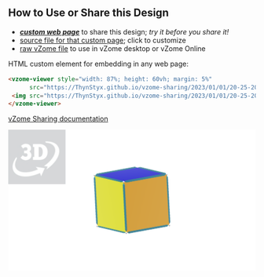 
## How to Use or Share this Design

 - [***custom web page***][post] to share this design; *try it before you share it!*
 - [source file for that custom page][source]; click to customize
 - [raw vZome file][raw] to use in vZome desktop or vZome Online
 
 HTML custom element for embedding in any web page:
 ```html
<vzome-viewer style="width: 87%; height: 60vh; margin: 5%"
       src="https://ThynStyx.github.io/vzome-sharing/2023/01/01/20-25-20-coloured-cube-with-central-origin/coloured-cube-with-central-origin.vZome" >
  <img src="https://ThynStyx.github.io/vzome-sharing/2023/01/01/20-25-20-coloured-cube-with-central-origin/coloured-cube-with-central-origin.png" />
</vzome-viewer>
 ```

[vZome Sharing documentation](https://vzome.github.io/vzome/sharing.html#how-it-works)

![Image](<coloured-cube-with-central-origin.png>)


[post]: <https://ThynStyx.github.io/vzome-sharing/2023/01/01/coloured-cube-with-central-origin-20-25-20.html>
[source]: <https://github.com/ThynStyx/vzome-sharing/edit/main/_posts/2023-01-01-coloured-cube-with-central-origin-20-25-20.md>
[raw]: <https://raw.githubusercontent.com/ThynStyx/vzome-sharing/main/2023/01/01/20-25-20-coloured-cube-with-central-origin/coloured-cube-with-central-origin.vZome>